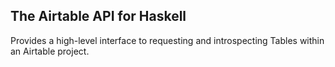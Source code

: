 ## The Airtable API for Haskell

Provides a high-level interface to requesting and introspecting Tables within an Airtable project. 